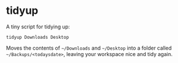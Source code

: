 # tidyup

A tiny script for tidying up:

    tidyup Downloads Desktop

Moves the contents of `~/Downloads` and `~/Desktop` into a folder called
`~/Backups/<todaysdate>`, leaving your workspace nice and tidy again.
